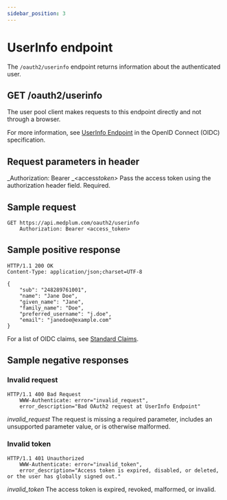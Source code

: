 ```yaml
---
sidebar_position: 3
---
```


# UserInfo endpoint

The `/oauth2/userinfo` endpoint returns information about the authenticated user.

## GET /oauth2/userinfo

The user pool client makes requests to this endpoint directly and not through a browser.

For more information, see [UserInfo Endpoint](http://openid.net/specs/openid-connect-core-1_0.html#UserInfo) in the OpenID Connect (OIDC) specification.

## Request parameters in header

_Authorization: Bearer _<access*token>*
Pass the access token using the authorization header field.
Required.

## Sample request

```
GET https://api.medplum.com/oauth2/userinfo
    Authorization: Bearer <access_token>
```

## Sample positive response

```
HTTP/1.1 200 OK
Content-Type: application/json;charset=UTF-8

{
    "sub": "248289761001",
    "name": "Jane Doe",
    "given_name": "Jane",
    "family_name": "Doe",
    "preferred_username": "j.doe",
    "email": "janedoe@example.com"
}
```

For a list of OIDC claims, see [Standard Claims](http://openid.net/specs/openid-connect-core-1_0.html#StandardClaims).

## Sample negative responses

### Invalid request

```
HTTP/1.1 400 Bad Request
    WWW-Authenticate: error="invalid_request",
    error_description="Bad OAuth2 request at UserInfo Endpoint"
```

_invalid_request_
The request is missing a required parameter, includes an unsupported parameter value, or is otherwise malformed.

### Invalid token

```
HTTP/1.1 401 Unauthorized
    WWW-Authenticate: error="invalid_token",
    error_description="Access token is expired, disabled, or deleted, or the user has globally signed out."
```

_invalid_token_
The access token is expired, revoked, malformed, or invalid.
